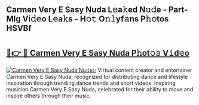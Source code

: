 ## Carmen Very E Sasy Nuda L𝚎a𝚔ed N𝚞𝚍e - Part-Mlg Vi𝚍𝚎o L𝚎a𝚔s - H𝚘𝚝 O𝚗𝚕yf𝚊ns P𝚑𝚘tos HSVBf

# <h2><a href="http://kf8p5tx.oniu.top/?m=Carmen+Very+E+Sasy+Nuda">🔗👉 🔴 Carmen Very E Sasy Nuda P𝚑ot𝚘𝚜 V𝚒d𝚎o</a></h2>

[![Carmen Very E Sasy Nuda Nu𝚍e𝚜](https://i.imgur.com/0qMVB7G.gif)](http://kf8p5tx.oniu.top/?m=Carmen+Very+E+Sasy+Nuda)
Virtual content creator and entertainer Carmen Very E Sasy Nuda, recognized for distributing dance and lifestyle inspiration through trending dance trends and short videos. Inspiring musician Carmen Very E Sasy Nuda, celebrated for their ability to move and inspire others through their music.  
